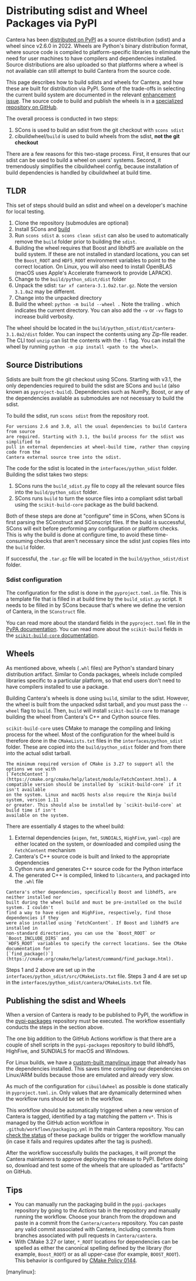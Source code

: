 # Distributing sdist and Wheel Packages via PyPI

Cantera has been [distributed on PyPI](https://pypi.org/project/Cantera/) as a source
distribution (sdist) and a wheel since v2.6.0 in 2022. Wheels are Python's binary
distribution format, where source code is compiled to platform-specific libraries to
eliminate the need for user machines to have compilers and dependencies installed.
Source distributions are also uploaded so that platforms where a wheel is not available
can still attempt to build Cantera from the source code.

This page describes how to build sdists and wheels for Cantera, and how these are built
for distribution via PyPI. Some of the trade-offs in selecting the current build system
are documented in the relevant [enhancement
issue](https://github.com/Cantera/enhancements/issues/205). The source code to build and
publish the wheels is in a [specialized repository on
GitHub](https://github.com/Cantera/pypi-packages).

The overall process is conducted in two steps:

1. SCons is used to build an sdist from the git checkout with `scons sdist`
2. cibuildwheel/`build` is used to build wheels from the sdist, **not the git checkout**

There are a few reasons for this two-stage process. First, it ensures that our sdist can
be used to build a wheel on users' systems. Second, it tremendously simplifies the
cibuildwheel config, because installation of build dependencies is handled by
cibuildwheel at build time.

## TLDR

This set of steps should build an sdist and wheel on a developer's machine for local
testing.

1. Clone the repository (submodules are optional)
1. Install SCons and [build](https://pypi.org/project/build/)
1. Run `scons sdist`
   a. `scons clean sdist` can also be used to automatically remove the
   `build` folder prior to building the `sdist`.
1. Building the wheel requires that Boost and libhdf5 are available on the build system.
   If these are not installed in standard locations, you can set the `Boost_ROOT` and
   `HDF5_ROOT` environment variables to point to the correct location. On Linux, you
   will also need to install OpenBLAS (macOS uses Apple's Accelerate framework to
   provide LAPACK).
1. Change to the `build/python_sdist/dist` folder
1. Unpack the sdist: `tar xf cantera-3.1.0a2.tar.gz`. Note the version `3.1.0a2` may be
   different.
1. Change into the unpacked directory
1. Build the wheel: `python -m build --wheel .` Note the trailing `.` which indicates
   the current directory. You can also add the `-v` or `-vv` flags to increase build
   verbosity.

The wheel should be located in the `build/python_sdist/dist/cantera-3.1.0a2/dist`
folder. You can inspect the contents using any Zip-file reader. The CLI tool `unzip` can
list the contents with the `-l` flag. You can install the wheel by running `python -m
pip install <path to the wheel>`.

## Source Distributions

Sdists are built from the git checkout using SCons. Starting with v3.1, the only
dependencies required to build the sdist are SCons and
`build` (also known as `pyproject-build`). Dependencies such as NumPy, Boost, or any of
the dependencies available as submodules are not necessary to build the sdist.

To build the sdist, run `scons sdist` from the repository root.

```{note}
For versions 2.6 and 3.0, all the usual dependencies to build Cantera from source
are required. Starting with 3.1, the build process for the sdist was simplified to
pull in external dependencies at wheel-build time, rather than copying code from the
Cantera external source tree into the sdist.
```

The code for the sdist is located in the `interfaces/python_sdist` folder. Building the
sdist takes two steps:

1. SCons runs the `build_sdist.py` file to copy all the relevant source files into the
   `build/python_sdist` folder.
2. SCons runs `build` to turn the source files into a compliant sdist tarball using the
   `scikit-build-core` package as the build backend.

Both of these steps are done at "configure" time in SCons, when SCons is first parsing
the SConstruct and SConscript files. If the build is successful, SCons will exit before
performing any configuration or platform checks. This is why the build is done at
configure time, to avoid these time-consuming checks that aren't necessary since the
sdist just copies files into the `build` folder.

If successful, the `.tar.gz` file will be located in the `build/python_sdist/dist`
folder.

### Sdist configuration

The configuration for the sdist is done in the `pyproject.toml.in` file. This is a
template file that is filled in at build time by the `build_sdist.py` script. It needs
to be filled in by SCons because that's where we define the version of Cantera, in the
`SConstruct` file.

You can read more about the standard fields in the `pyproject.toml` file in the [PyPA
documentation](https://packaging.python.org/en/latest/specifications/pyproject-toml/).
You can read more about the `scikit-build` fields in the [`scikit-build-core`
documentation](https://scikit-build-core.readthedocs.io/en/latest/).

## Wheels

As mentioned above, wheels (`.whl` files) are Python's standard binary distribution
artifact. Similar to Conda packages, wheels include compiled libraries specific to a
particular platform, so that end users don't need to have compilers installed to use a
package.

Building Cantera's wheels is done using `build`, similar to the sdist. However, the
wheel is built from the unpacked sdist tarball, and you must pass the `--wheel` flag to
`build`. Then, `build` will install `scikit-build-core` to manage building the wheel
from Cantera's C++ and Cython source files.

`scikit-build-core` uses CMake to manage the compiling and linking process for the
wheel. Most of the configuration for the wheel build is therefore done in the
`CMakeLists.txt` files in the `interfaces/python_sdist` folder. These are copied into
the `build/python_sdist` folder and from there into the actual sdist tarball.

```{note}
The minimum required version of CMake is 3.27 to support all the options we use with
[`FetchContent`](https://cmake.org/cmake/help/latest/module/FetchContent.html). A
compatible version should be installed by `scikit-build-core` if it isn't available
on the system. Linux and macOS hosts also require the Ninja build system, version 1.11
or greater. This should also be installed by `scikit-build-core` at build time if isn't
available on the system.
```

There are essentially 4 stages to the wheel build:

1. External dependencies (`eigen`, `fmt`, `SUNDIALS`, `HighFive`, `yaml-cpp`) are either
   located on the system, or downloaded and compiled using the `FetchContent` mechanism
1. Cantera's C++ source code is built and linked to the appropriate dependencies
1. Cython runs and generates C++ source code for the Python interface
1. The generated C++ is compiled, linked to `libcantera`, and packaged into the `.whl`
   file

```{note}
Cantera's other dependencies, specifically Boost and libhdf5, are neither installed nor
built during the wheel build and must be pre-installed on the build system. I couldn't
find a way to have eigen and HighFive, respectively, find those dependencies if they
were also installed using `FetchContent`. If Boost and libhdf5 are installed in
non-standard directories, you can use the `Boost_ROOT` or `Boost_INCLUDE_DIRS` and
`HDF5_ROOT` variables to specify the correct locations. See the CMake documentation for
[`find_package()`](https://cmake.org/cmake/help/latest/command/find_package.html).
```

Steps 1 and 2 above are set up in the `interfaces/python_sdist/src/CMakeLists.txt` file.
Steps 3 and 4 are set up in the `interfaces/python_sdist/cantera/CMakeLists.txt` file.

## Publishing the sdist and Wheels

When a version of Cantera is ready to be published to PyPI, the workflow in the
[pypi-packages](https://github.com/Cantera/pypi-packages) repository must be executed.
The workflow essentially conducts the steps in the [](#tldr) section above.

The one big addition to the GitHub Actions workflow is that there are a couple of shell
scripts in the `pypi-packages` repository to build libhdf5, HighFive, and SUNDIALS for
macOS and Windows.

For Linux builds, we have a [custom-built manylinux
image](https://github.com/Cantera/cantera-base-manylinux) that already has the
dependencies installed. This saves time compiling our dependencies on Linux/ARM builds
because those are emulated and already very slow.

As much of the configuration for `cibuildwheel` as possible is done statically in
`pyproject.toml.in`. Only values that are dynamically determined when the workflow runs
should be set in the workflow.

This workflow should be automatically triggered when a new version of Cantera is tagged,
identified by a tag matching the pattern `v*`. This is managed by the GitHub action
workflow in `.github/workflows/packaging.yml` in the main Cantera repository. You can
[check the status](https://github.com/Cantera/pypi-packages/actions/workflows/python-package.yml)
of these package builds or trigger the workflow manually (in case it fails and requires
updates after the tag is pushed).

After the workflow successfully builds the packages, it will prompt the Cantera
maintainers to approve deploying the release to PyPI. Before doing so, download and test
some of the wheels that are uploaded as "artifacts" on GitHub.

## Tips

* You can manually run the packaging build in the `pypi-packages` repository by going
  to the _Actions_ tab in the repository and manually running the workflow. Choose
  your branch from the dropdown and paste in a commit from the `Cantera/cantera`
  repository. You can paste any valid commit associated with Cantera, including commits
  from branches associated with pull requests in `Cantera/cantera`.
* With CMake 3.27 or later, `*_ROOT` locations for dependencies can be spelled as either
  the canonical spelling defined by the library (for example, `Boost_ROOT`) or as all
  upper-case (for example, `BOOST_ROOT`). This behavior is configured by [CMake Policy
  0144](https://cmake.org/cmake/help/latest/policy/CMP0144.html).

[manylinux]:
